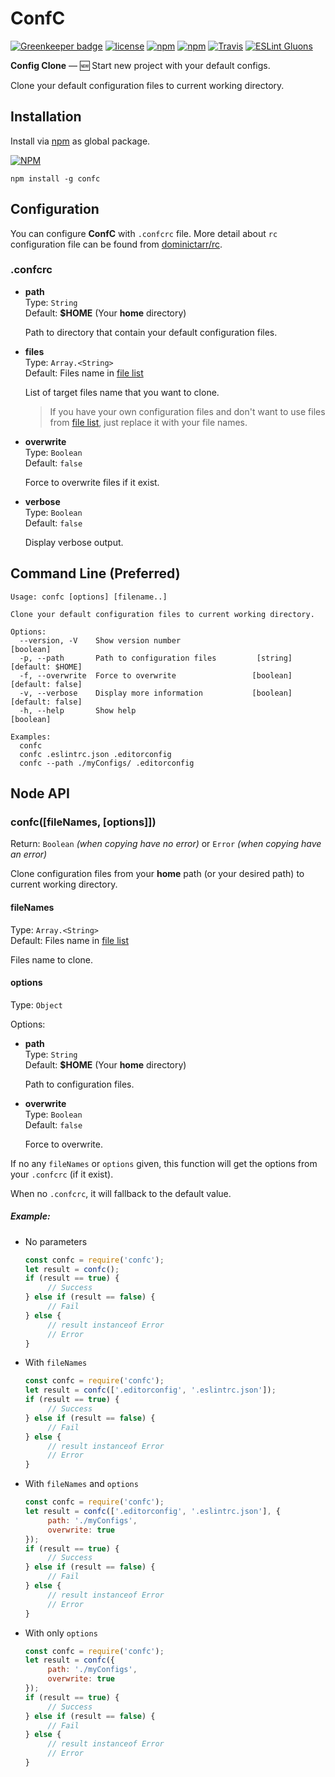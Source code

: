 # ConfC

[![Greenkeeper badge](https://badges.greenkeeper.io/gluons/ConfC.svg)](https://greenkeeper.io/)
[![license](https://img.shields.io/github/license/gluons/ConfC.svg?style=flat-square)](https://github.com/gluons/ConfC/blob/master/LICENSE)
[![npm](https://img.shields.io/npm/v/confc.svg?style=flat-square)](https://www.npmjs.com/package/confc)
[![npm](https://img.shields.io/npm/dt/confc.svg?style=flat-square)](https://www.npmjs.com/package/confc)
[![Travis](https://img.shields.io/travis/gluons/ConfC.svg?style=flat-square)](https://travis-ci.org/gluons/ConfC)
[![ESLint Gluons](https://img.shields.io/badge/code%20style-gluons-9C27B0.svg?style=flat-square)](https://github.com/gluons/eslint-config-gluons)

**Config Clone** — 🆕 Start new project with your default configs.

Clone your default configuration files to current working directory.

## Installation
Install via [npm](https://www.npmjs.com/) as global package.

[![NPM](https://nodei.co/npm/confc.png?downloads=true&downloadRank=true&stars=true)](https://www.npmjs.com/package/confc)

```
npm install -g confc
```

## Configuration
You can configure **ConfC** with `.confcrc` file. More detail about `rc` configuration file can be found from [dominictarr/rc](https://github.com/dominictarr/rc).

### .confcrc
 - **path**  
   Type: `String`  
   Default: **$HOME** (Your **home** directory)

   Path to directory that contain your default configuration files.

 - **files**  
   Type: `Array.<String>`  
   Default: Files name in [file list](./files.yaml)

   List of target files name that you want to clone.

   > If you have your own configuration files and don't want to use files from [file list](./files.yaml), just replace it with your file names.

 - **overwrite**  
   Type: `Boolean`  
   Default: `false`
   
   Force to overwrite files if it exist.

 - **verbose**  
   Type: `Boolean`  
   Default: `false`

   Display verbose output.

## Command Line (Preferred)
```
Usage: confc [options] [filename..]

Clone your default configuration files to current working directory.

Options:
  --version, -V    Show version number                                 [boolean]
  -p, --path       Path to configuration files         [string] [default: $HOME]
  -f, --overwrite  Force to overwrite                 [boolean] [default: false]
  -v, --verbose    Display more information           [boolean] [default: false]
  -h, --help       Show help                                           [boolean]

Examples:
  confc
  confc .eslintrc.json .editorconfig
  confc --path ./myConfigs/ .editorconfig
```

## Node API
### confc([fileNames, [options]])
Return: `Boolean` _(when copying have no error)_ or `Error` _(when copying have an error)_

Clone configuration files from your **home** path (or your desired path) to current working directory.

#### fileNames
Type: `Array.<String>`  
Default: Files name in [file list](./files.yaml)

Files name to clone.

#### options
Type: `Object`

Options:
 - **path**  
   Type: `String`  
   Default: **$HOME** (Your **home** directory)
   
   Path to configuration files.

 - **overwrite**  
   Type: `Boolean`  
   Default: `false`

   Force to overwrite.

If no any `fileNames` or `options` given, this function will get the options from your `.confcrc` (if it exist).

When no `.confcrc`, it will fallback to the default value.

##### Example:
 - No parameters

   ```javascript
   const confc = require('confc');
   let result = confc();
   if (result == true) {
		// Success
   } else if (result == false) {
		// Fail
   } else {
		// result instanceof Error
		// Error
   }
   ```

 - With `fileNames`

   ```javascript
   const confc = require('confc');
   let result = confc(['.editorconfig', '.eslintrc.json']);
   if (result == true) {
		// Success
   } else if (result == false) {
		// Fail
   } else {
		// result instanceof Error
		// Error
   }
   ```

 - With `fileNames` and `options`

   ```javascript
   const confc = require('confc');
   let result = confc(['.editorconfig', '.eslintrc.json'], {
		path: './myConfigs',
		overwrite: true
   });
   if (result == true) {
		// Success
   } else if (result == false) {
		// Fail
   } else {
		// result instanceof Error
		// Error
   }
   ```

 - With only `options`

   ```javascript
   const confc = require('confc');
   let result = confc({
		path: './myConfigs',
		overwrite: true
   });
   if (result == true) {
		// Success
   } else if (result == false) {
		// Fail
   } else {
		// result instanceof Error
		// Error
   }
   ```
